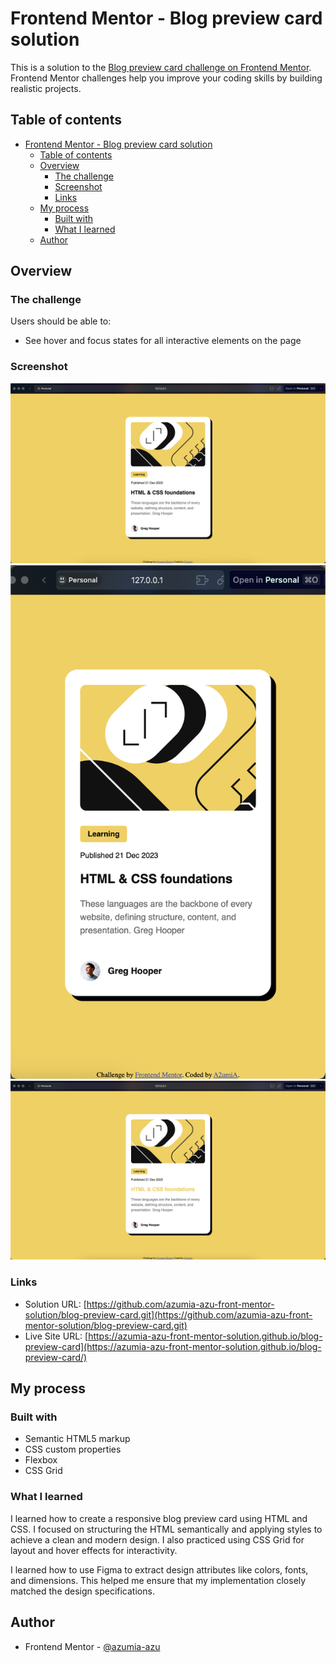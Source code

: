 # Frontend Mentor - Blog preview card solution

This is a solution to the [Blog preview card challenge on Frontend Mentor](https://www.frontendmentor.io/challenges/blog-preview-card-ckPaj01IcS). Frontend Mentor challenges help you improve your coding skills by building realistic projects. 

## Table of contents

- [Frontend Mentor - Blog preview card solution](#frontend-mentor---blog-preview-card-solution)
  - [Table of contents](#table-of-contents)
  - [Overview](#overview)
    - [The challenge](#the-challenge)
    - [Screenshot](#screenshot)
    - [Links](#links)
  - [My process](#my-process)
    - [Built with](#built-with)
    - [What I learned](#what-i-learned)
  - [Author](#author)

## Overview

### The challenge

Users should be able to:

- See hover and focus states for all interactive elements on the page

### Screenshot

![desktop](./assets/images/desktop.png)
![mobile](./assets/images/mobile.png)
![hover](./assets/images/hover.png)

### Links

- Solution URL: [https://github.com/azumia-azu-front-mentor-solution/blog-preview-card.git](https://github.com/azumia-azu-front-mentor-solution/blog-preview-card.git)
- Live Site URL: [https://azumia-azu-front-mentor-solution.github.io/blog-preview-card](https://azumia-azu-front-mentor-solution.github.io/blog-preview-card/)

## My process

### Built with

- Semantic HTML5 markup
- CSS custom properties
- Flexbox
- CSS Grid


### What I learned

I learned how to create a responsive blog preview card using HTML and CSS. I focused on structuring the HTML semantically and applying styles to achieve a clean and modern design. I also practiced using CSS Grid for layout and hover effects for interactivity.

I learned how to use Figma to extract design attributes like colors, fonts, and dimensions. This helped me ensure that my implementation closely matched the design specifications.


## Author

- Frontend Mentor - [@azumia-azu](https://www.frontendmentor.io/profile/azumia-azu)


